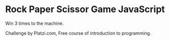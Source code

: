 # Rock Paper Scissor Game JavaScript
<p>Win 3 times to the machine.</p>
<p>Challenge by Platzi.com, Free course of introduction to programming.</p>
